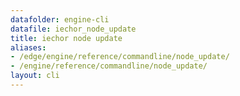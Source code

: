 ```yaml
---
datafolder: engine-cli
datafile: iechor_node_update
title: iechor node update
aliases:
- /edge/engine/reference/commandline/node_update/
- /engine/reference/commandline/node_update/
layout: cli
---
```


<!--
This page is automatically generated from iEchor's source code. If you want to
suggest a change to the text that appears here, open a ticket or pull request
in the source repository on GitHub:

https://github.com/iechor/cli
-->
